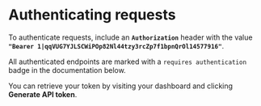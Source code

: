 # Authenticating requests

To authenticate requests, include an **`Authorization`** header with the value **`"Bearer 1|qqVUG7YJLSCWiPOp82Nl44tzy3rcZp7f1bpnQrOl14577916"`**.

All authenticated endpoints are marked with a `requires authentication` badge in the documentation below.

You can retrieve your token by visiting your dashboard and clicking <b>Generate API token</b>.
